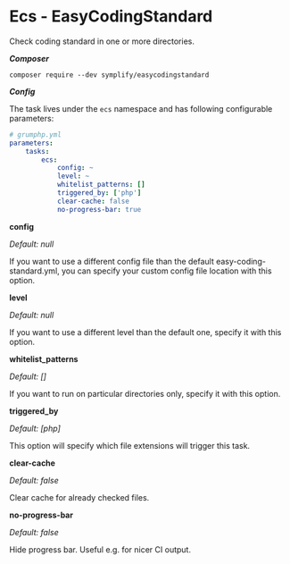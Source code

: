 #  Ecs - EasyCodingStandard

Check coding standard in one or more directories.

***Composer***

```
composer require --dev symplify/easycodingstandard
```

***Config***

The task lives under the `ecs` namespace and has following configurable parameters:

```yaml
# grumphp.yml
parameters:
    tasks:
        ecs:
            config: ~
            level: ~
            whitelist_patterns: []
            triggered_by: ['php']
            clear-cache: false
            no-progress-bar: true

```

**config**

*Default: null*

If you want to use a different config file than the default easy-coding-standard.yml, you can specify your custom config file location with this option.


**level**

*Default: null*

If you want to use a different level than the default one, specify it with this option.


**whitelist_patterns**

*Default: []*

If you want to run on particular directories only, specify it with this option.

**triggered_by**

*Default: [php]*

This option will specify which file extensions will trigger this task.


**clear-cache**

*Default: false*

Clear cache for already checked files.


**no-progress-bar**

*Default: false*

Hide progress bar. Useful e.g. for nicer CI output.

